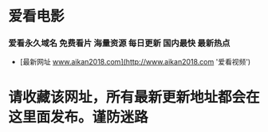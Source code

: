 # 爱看电影
### 爱看永久域名 免费看片 海量资源 每日更新 国内最快 最新热点
* [最新网址 www.aikan2018.com](http://www.aikan2018.com '爱看视频')
# 请收藏该网址，所有最新更新地址都会在这里面发布。谨防迷路

